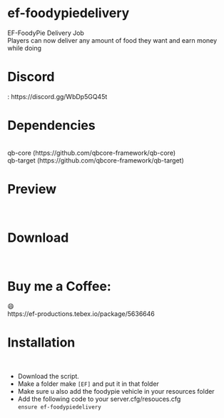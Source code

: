 # ef-foodypiedelivery<br>

EF-FoodyPie Delivery Job<br>
Players can now deliver any amount of food they want and earn money while doing<br>

<h1>Discord</h1>: https://discord.gg/WbDp5GQ45t<br>

<h1>Dependencies</h1><br>
qb-core (https://github.com/qbcore-framework/qb-core)<br>
qb-target (https://github.com/qbcore-framework/qb-target)<br>

<h1>Preview</h1><br>


<h1>Download</h1><br>


<h1>Buy me a Coffee:</h1> 😄 <br>
https://ef-productions.tebex.io/package/5636646<br>


<h1>Installation</h1><br>

- Download the script.<br>
- Make a folder make `[EF]` and put it in that folder<br>
- Make sure u also add the foodypie vehicle in your resources folder<br>
- Add the following code to your server.cfg/resouces.cfg<br>
``` ensure ef-foodypiedelivery ```<br>
